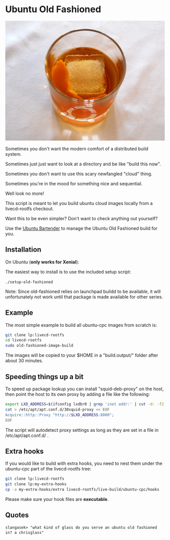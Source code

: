 # Ubuntu Old Fashioned
![Ubuntu Old Fashioned](ubuntu-old-fashioned.png)

Sometimes you don't want the modern comfort of a distributed build system.

Sometimes just just want to look at a directory and be like "build this now".

Sometimes you don't want to use this scary newfangled "cloud" thing.

Sometimes you're in the mood for something nice and sequential.

Well look no more!

This script is meant to let you build ubuntu cloud images locally from a
livecd-rootfs checkout.

Want this to be even simpler? Don't want to check anything out yourself?

Use the [Ubuntu Bartender](scripts/ubuntu-bartender/ubuntu-bartender) to
manage the Ubuntu Old Fashioned build for you.

## Installation

On Ubuntu (**only works for Xenial**):

The easiest way to install is to use the included setup script:

`./setup-old-fashioned`

Note: Since old-fashioned relies on launchpad buildd to be available, it will
unfortunately not work until that package is made available for other series.

## Example

The most simple example to build all ubuntu-cpc images from scratch is:

```bash
git clone lp:livecd-rootfs
cd livecd-rootfs
sudo old-fashioned-image-build
```

The images will be copied to your $HOME in a "build.output/" folder after about
30 minutes.

## Speeding things up a bit

To speed up package lookup you can install "squid-deb-proxy" on the host, then
point the host to its own proxy by adding a file like the following:

```bash
export LXD_ADDRESS=$(ifconfig lxdbr0 | grep 'inet addr:' | cut -d: -f2 | awk '{ print $1}')
cat > /etc/apt/apt.conf.d/30squid-proxy << EOF
Acquire::http::Proxy "http://$LXD_ADDRESS:8000";
EOF
```

The script will autodetect proxy settings as long as they are set in a file in
/etc/apt/apt.conf.d/ .

## Extra hooks

If you would like to build with extra hooks, you need to nest them under the
ubuntu-cpc part of the livecd-rootfs tree:

```bash
git clone lp:livecd-rootfs
git clone lp:my-extra-hooks
cp -a my-extra-hooks/extra livecd-rootfs/live-build/ubuntu-cpc/hooks
```

Please make sure your hook files are **executable**.

## Quotes

```
slangasek> "what kind of glass do you serve an ubuntu old fashioned in? a chrisglass"
```
